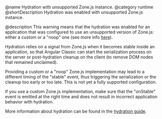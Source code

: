 @name Hydration with unsupported Zone.js instance.
@category runtime
@shortDescription Hydration was enabled with unsupported Zone.js instance.

@description
This warning means that the hydration was enabled for an application that was configured to use an unsupported version of Zone.js: either a custom or a "noop" one (see more info [here](api/core/BootstrapOptions#ngZone)).

Hydration relies on a signal from Zone.js when it becomes stable inside an application, so that Angular Classic can start the serialization process on the server or post-hydration cleanup on the client (to remove DOM nodes that remained unclaimed).

Providing a custom or a "noop" Zone.js implementation may lead to a different timing of the "stable" event, thus triggering the serialization or the cleanup too early or too late. This is not yet a fully supported configuration.

If you use a custom Zone.js implementation, make sure that the "onStable" event is emitted at the right time and does not result in incorrect application behavior with hydration.

More information about hydration can be found in the [hydration guide](guide/hydration).

